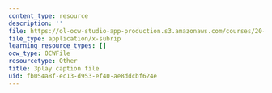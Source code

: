 ```yaml
---
content_type: resource
description: ''
file: https://ol-ocw-studio-app-production.s3.amazonaws.com/courses/20-219-becoming-the-next-bill-nye-writing-and-hosting-the-educational-show-january-iap-2015/fb054a8fec13d953ef40ae8ddcbf624e_BZfqcnlpofI.srt
file_type: application/x-subrip
learning_resource_types: []
ocw_type: OCWFile
resourcetype: Other
title: 3play caption file
uid: fb054a8f-ec13-d953-ef40-ae8ddcbf624e
---
```

